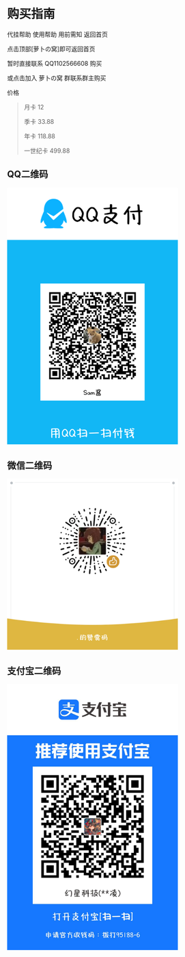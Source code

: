 # 购买指南

<a-button type="primary" href="../privatebot">代挂帮助</a-button>
<a-button type="primary" href="../guide">使用帮助</a-button>
<a-button type="primary" href="../about">用前需知</a-button>
<a-button type="primary" href="../">返回首页</a-button>
<p></p>
<a-alert type="info" showIcon>
  <span slot="message">
    点击顶部[萝卜の窝]即可返回首页
  </span>
</a-alert>

暂时直接联系 QQ1102566608 购买

或<a-button type="primary" href="https://qm.qq.com/cgi-bin/qm/qr?k=LOdiwyAuT553K_AJNumxl9NAH7krg53_&authKey=ZhicOv8t0AdBjWBNKE903LS9YyZ7fWL5XDMJLxc7JQxX3FUOoIJzxDgk9ZViDEkT&noverify=0">点击加入 萝卜の窝 群</a-button>联系群主购买

价格

> 月卡 12
>
> 季卡 33.88
>
> 年卡 118.88
>
> 一世纪卡 499.88
<style type="text/css"> 
img[alt*=qr_]{
    width: 400px;
    height: auto;
}
</style>

## QQ二维码

![qr_qq](./payQr/qq.png)

## 微信二维码

![qr_wx](./payQr/wx.png)

## 支付宝二维码

![qr_zfb](./payQr/zfb.jpg)
